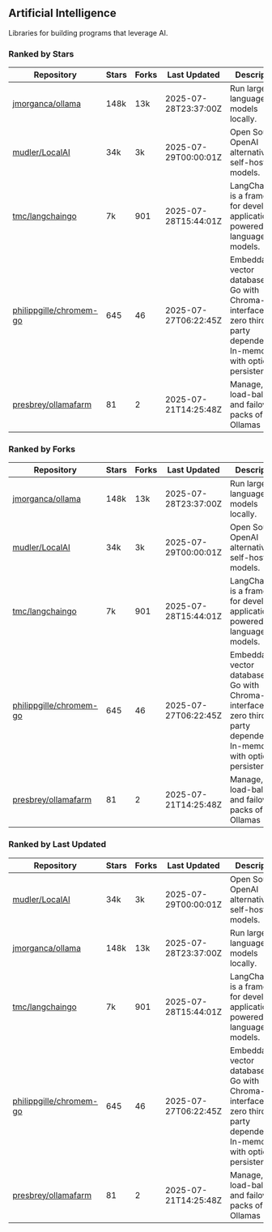 ## Artificial Intelligence

Libraries for building programs that leverage AI.

### Ranked by Stars

| Repository | Stars | Forks | Last Updated | Description | 
|------------|-------|-------|--------------|-------------|
| [jmorganca/ollama](https://github.com/jmorganca/ollama) | 148k | 13k | 2025-07-28T23:37:00Z |  Run large language models locally. |
| [mudler/LocalAI](https://github.com/mudler/LocalAI) | 34k | 3k | 2025-07-29T00:00:01Z |  Open Source OpenAI alternative, self-host AI models. |
| [tmc/langchaingo](https://github.com/tmc/langchaingo) | 7k | 901 | 2025-07-28T15:44:01Z |  LangChainGo is a framework for developing applications powered by language models. |
| [philippgille/chromem-go](https://github.com/philippgille/chromem-go) | 645 | 46 | 2025-07-27T06:22:45Z |  Embeddable vector database for Go with Chroma-like interface and zero third-party dependencies. In-memory with optional persistence. |
| [presbrey/ollamafarm](https://github.com/presbrey/ollamafarm) | 81 | 2 | 2025-07-21T14:25:48Z |  Manage, load-balance, and failover packs of Ollamas |

### Ranked by Forks

| Repository | Stars | Forks | Last Updated | Description | 
|------------|-------|-------|--------------|-------------|
| [jmorganca/ollama](https://github.com/jmorganca/ollama) | 148k | 13k | 2025-07-28T23:37:00Z |  Run large language models locally. |
| [mudler/LocalAI](https://github.com/mudler/LocalAI) | 34k | 3k | 2025-07-29T00:00:01Z |  Open Source OpenAI alternative, self-host AI models. |
| [tmc/langchaingo](https://github.com/tmc/langchaingo) | 7k | 901 | 2025-07-28T15:44:01Z |  LangChainGo is a framework for developing applications powered by language models. |
| [philippgille/chromem-go](https://github.com/philippgille/chromem-go) | 645 | 46 | 2025-07-27T06:22:45Z |  Embeddable vector database for Go with Chroma-like interface and zero third-party dependencies. In-memory with optional persistence. |
| [presbrey/ollamafarm](https://github.com/presbrey/ollamafarm) | 81 | 2 | 2025-07-21T14:25:48Z |  Manage, load-balance, and failover packs of Ollamas |

### Ranked by Last Updated

| Repository | Stars | Forks | Last Updated | Description | 
|------------|-------|-------|--------------|-------------|
| [mudler/LocalAI](https://github.com/mudler/LocalAI) | 34k | 3k | 2025-07-29T00:00:01Z |  Open Source OpenAI alternative, self-host AI models. |
| [jmorganca/ollama](https://github.com/jmorganca/ollama) | 148k | 13k | 2025-07-28T23:37:00Z |  Run large language models locally. |
| [tmc/langchaingo](https://github.com/tmc/langchaingo) | 7k | 901 | 2025-07-28T15:44:01Z |  LangChainGo is a framework for developing applications powered by language models. |
| [philippgille/chromem-go](https://github.com/philippgille/chromem-go) | 645 | 46 | 2025-07-27T06:22:45Z |  Embeddable vector database for Go with Chroma-like interface and zero third-party dependencies. In-memory with optional persistence. |
| [presbrey/ollamafarm](https://github.com/presbrey/ollamafarm) | 81 | 2 | 2025-07-21T14:25:48Z |  Manage, load-balance, and failover packs of Ollamas |

